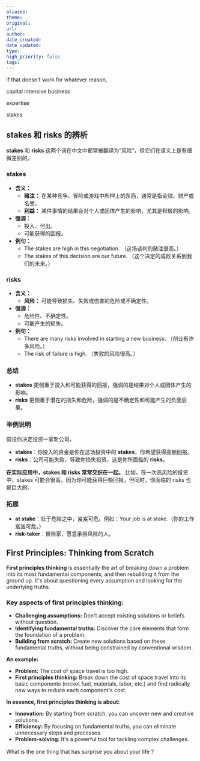 ```yaml
---
aliases: 
theme: 
original: 
url: 
author: 
date_created: 
date_updated: 
type: 
high_priority: false
tags:
---
```

if that doesn't work for whatever reason,

capital intensive business

expertise

stakes
## stakes 和 risks 的辨析

**stakes** 和 **risks** 这两个词在中文中都常被翻译为“风险”，但它们在语义上是有细微差别的。

### stakes

- **含义：**
    - **赌注：** 在某种竞争、冒险或游戏中所押上的东西，通常是指金钱、财产或名誉。
    - **利益：** 某件事情的结果会对个人或团体产生的影响，尤其是积极的影响。
- **强调：**
    - 投入、付出。
    - 可能获得的回报。
- **例句：**
    - The stakes are high in this negotiation. （这场谈判的赌注很高。）
    - The stakes of this decision are our future. （这个决定的成败关系到我们的未来。）

### risks

- **含义：**
    - **风险：** 可能导致损失、失败或伤害的危险或不确定性。
- **强调：**
    - 危险性、不确定性。
    - 可能产生的损失。
- **例句：**
    - There are many risks involved in starting a new business. （创业有许多风险。）
    - The risk of failure is high. （失败的风险很高。）

### 总结

- **stakes** 更侧重于投入和可能获得的回报，强调的是结果对个人或团体产生的影响。
- **risks** 更侧重于潜在的损失和危险，强调的是不确定性和可能产生的负面后果。

### 举例说明

假设你决定投资一家新公司。

- **stakes**：你投入的资金是你在这场投资中的 **stakes**，你希望获得高额回报。
- **risks**：公司可能失败，导致你损失投资，这是你所面临的 **risks**。

**在实际应用中，stakes 和 risks 常常交织在一起。** 比如，在一次高风险的投资中，stakes 可能会很高，因为你可能获得巨额回报，但同时，你面临的 risks 也是巨大的。

### 拓展

- **at stake**：处于危险之中，岌岌可危。例如：Your job is at stake.（你的工作岌岌可危。）
- **risk-taker**：冒险家，愿意承担风险的人。

## First Principles: Thinking from Scratch

**First principles thinking** is essentially the art of breaking down a problem into its most fundamental components, and then rebuilding it from the ground up. It's about questioning every assumption and looking for the underlying truths.  

### Key aspects of first principles thinking:

- **Challenging assumptions:** Don't accept existing solutions or beliefs without question.
- **Identifying fundamental truths:** Discover the core elements that form the foundation of a problem.  
- **Building from scratch:** Create new solutions based on these fundamental truths, without being constrained by conventional wisdom.

**An example:**

- **Problem:** The cost of space travel is too high.
- **First principles thinking:** Break down the cost of space travel into its basic components (rocket fuel, materials, labor, etc.) and find radically new ways to reduce each component's cost.

**In essence, first principles thinking is about:**

- **Innovation:** By starting from scratch, you can uncover new and creative solutions.
- **Efficiency:** By focusing on fundamental truths, you can eliminate unnecessary steps and processes.
- **Problem-solving:** It's a powerful tool for tackling complex challenges.  


What is the one thing that has surprise you about your life？